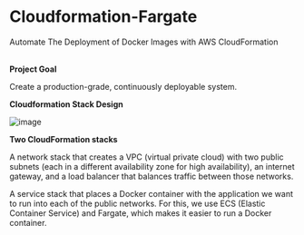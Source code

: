 # Cloudformation-Fargate
Automate The Deployment of Docker Images with AWS CloudFormation

<br> <b> Project Goal </b>

Create a production-grade, continuously deployable system.

<b> Cloudformation Stack Design </b>

![image](https://user-images.githubusercontent.com/88491497/163741513-a820d70a-f863-4802-aa12-d3e2d90c491a.png)

<b> Two CloudFormation stacks </b>

A network stack that creates a VPC (virtual private cloud) with two public subnets (each in a different availability zone for high availability), an internet gateway, and a load balancer that balances traffic between those networks.

A service stack that places a Docker container with the application we want to run into each of the public networks. For this, we use ECS (Elastic Container Service) and Fargate, which makes it easier to run a Docker container.

